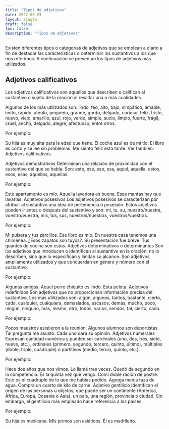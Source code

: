```yaml
---
title: "Tipos de adjetivos"
date: 2022-08-25
layout: single
draft: false
toc: false
description: "Tipos de adjetivos"
---
```


Existen diferentes tipos o categorías de adjetivos que se emplean a diario a fin de destacar las características o determinar los sustantivos a los que nos referimos. A continuación se presentan los tipos de adjetivos más utilizados.

## Adjetivos calificativos
Los adjetivos calificativos son aquellos que describen o califican al sustantivo o sujeto de la oración al resaltar una o más cualidades.

Algunos de los más utilizados son: lindo, feo, alto, bajo, simpático, amable, lento, rápido, atento, pequeño, grande, gordo, delgado, curioso, feliz, triste, nuevo, viejo, amarillo, azul, rojo, verde, simple, sucio, limpio, fuerte, frágil, cruel, ancho, delgado, alegre, afectuoso, entre otros.

Por ejemplo:

Su hija es muy alta para la edad que tiene.
El coche azul es de mi tío.
El libro es corto y se lee sin problemas.
Me siento feliz esta tarde.
Ver también: Adjetivos calificativos.

Adjetivos demostrativos
Determinan una relación de proximidad con el sustantivo del que se habla. Son: este, ese, eso, esa, aquel, aquella, estos, esos, esas, aquellos, aquellas.

Por ejemplo:

Este apartamento es mío.
Aquella lavadora es buena.
Esas mantas hay que lavarlas.
Adjetivos posesivos
Los adjetivos posesivos se caracterizan por atribuir al sustantivo una idea de pertenencia o posesión. Estos adjetivos pueden ir antes o después del sustantivo y son: mi, tu, su, nuestro/nuestra, vuestro/vuestra, mis, tus, sus, nuestros/nuestras, vuestros/vuestras.

Por ejemplo:

Mi pulsera y tus zarcillos.
Ese libro es mío.
En nuestra casa tenemos una chimenea.
¿Esos zapatos son tuyos?.
Su presentación fue breve.
Tus guantes de cocina son estos.
Adjetivos determinativos o determinantes
Son los adjetivos que introducen o identifican al sustantivo en la oración, no lo describen, sino que lo especifican y limitan su alcance. Son adjetivos ampliamente utilizados y que concuerdan en género y número con el sustantivo.

Por ejemplo:

Algunas amigas.
Aquel perro chiquito es lindo.
Esta pelota.
Adjetivos indefinidos
Son adjetivos que no proporcionan información precisa del sustantivo. Los más utilizados son: algún, algunos, tantos, bastante, cierto, cada, cualquier, cualquiera, demasiados, escasos, demás, mucho, poco, ningún, ninguno, más, mismo, otro, todos, varios, sendos, tal, cierto, cada.

Por ejemplo:

Pocos maestros asistieron a la reunión.
Algunos alumnos son deportistas.
Tal pregunta me asustó.
Cada uno dará su opinión.
Adjetivos numerales
Expresan cantidad numérica y pueden ser cardinales (uno, dos, tres, siete, nueve, etc.), ordinales (primero, segundo, tercero, quinto, último), múltiplos (doble, triple, cuádruple) o partitivos (medio, tercio, quinto, etc.).

Por ejemplo:

Hace dos años que nos vimos.
Lo llamé tres veces.
Quedó de segundo en la competencia.
Es la quinta vez que vengo.
Comí doble ración de postre.
Esto es el cuádruple de lo que me habías pedido.
Agrega media taza de agua.
Compra un cuarto de kilo de carne.
Adjetivo gentilicio
Identifican el origen de las personas u objetos, que puede ser un continente (América, África, Europa, Oceanía o Asia), un país, una región, provincia o ciudad. Sin embargo, el gentilicio más empleado hace referencia a los países.

Por ejemplo:

Su hija es mexicana.
Mis primos son asiáticos.
Él es madrileño.
